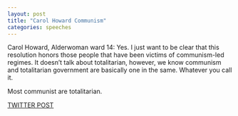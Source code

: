 ```yaml
---
layout: post
title: "Carol Howard Communism"
categories: speeches
---
```

Carol Howard, Alderwoman ward 14: Yes. I just want to be clear that this resolution honors those people that have been victims of communism-led regimes. It doesn’t talk about totalitarian, however, we know communism and totalitarian government are basically one in the same. Whatever you call it. 

Most communist are totalitarian.


[TWITTER POST](https://twitter.com/StlPoliticClips/status/1388943956352901120?s=20)


